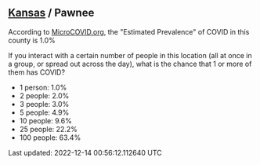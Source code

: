 
## [Kansas](/united-states/kansas) / Pawnee

According to [MicroCOVID.org](http://microcovid.org),
the "Estimated Prevalence" of COVID in this county is 1.0%

If you interact with a certain number of people in this location
(all at once in a group, or spread out across the day), what is the chance that
1 or more of them has COVID?

- 1 person: 1.0%
- 2 people: 2.0%
- 3 people: 3.0%
- 5 people: 4.9%
- 10 people: 9.6%
- 25 people: 22.2%
- 100 people: 63.4%

Last updated: 2022-12-14 00:56:12.112640 UTC
